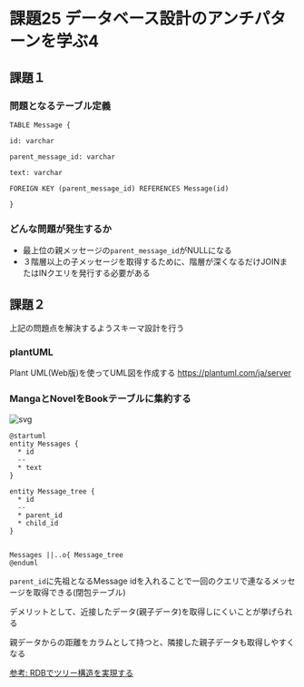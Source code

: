 # 課題25 データベース設計のアンチパターンを学ぶ4

## 課題１

### 問題となるテーブル定義
```
TABLE Message {

id: varchar

parent_message_id: varchar

text: varchar

FOREIGN KEY (parent_message_id) REFERENCES Message(id)

}
```


### どんな問題が発生するか

- 最上位の親メッセージの`parent_message_id`がNULLになる
- ３階層以上の子メッセージを取得するために、階層が深くなるだけJOINまたはINクエリを発行する必要がある

## 課題２

上記の問題点を解決するようスキーマ設計を行う

### plantUML

Plant UML(Web版)を使ってUML図を作成する
https://plantuml.com/ja/server

### MangaとNovelをBookテーブルに集約する
![svg](http://www.plantuml.com/plantuml/svg/SoWkIImgAStDuKhDAyaigLJmJIqkJanFBLQevb9Gq5B8J05IkhfWTabgHGbNBHUQolYIejHKBAeB4ek02kE1GY1USaPcJWgG0zBF1RUZfaPFBxyQnIGkXzIy5A1x0000)

```plantuml
@startuml
entity Messages {
  * id
  --
  * text
}

entity Message_tree {
  * id
  --
  * parent_id
  * child_id
}


Messages ||..o{ Message_tree
@enduml
```

`parent_id`に先祖となるMessage idを入れることで一回のクエリで連なるメッセージを取得できる(閉包テーブル)

デメリットとして、近接したデータ(親子データ)を取得しにくいことが挙げられる

親データからの距離をカラムとして持つと、隣接した親子データも取得しやすくなる

[参考: RDBでツリー構造を実現する](https://www.wantedly.com/companies/tutorial/post_articles/299434)
